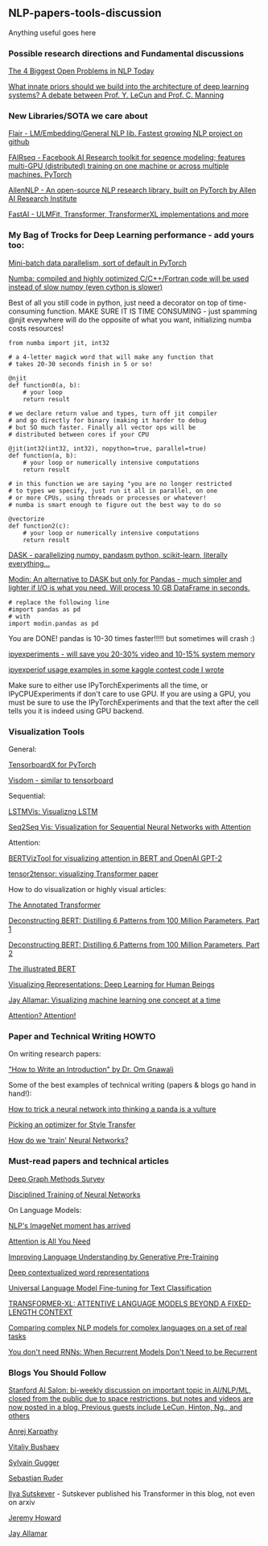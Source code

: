 ## NLP-papers-tools-discussion
Anything useful goes here

### Possible research directions and Fundamental discussions

[The 4 Biggest Open Problems in NLP Today](http://ruder.io/4-biggest-open-problems-in-nlp/)

[What innate priors should we build into the architecture of deep learning systems? A debate between Prof. Y. LeCun and Prof. C. Manning](https://www.abigailsee.com/2018/02/21/deep-learning-structure-and-innate-priors.html)

### New Libraries/SOTA we care about

[Flair - LM/Embedding/General NLP lib. Fastest growing NLP project on github](https://github.com/zalandoresearch/flair)

[FAIRseq - Facebook AI Research toolkit for seqence modeling; features multi-GPU (distributed) training on one machine or across multiple machines. PyTorch](https://github.com/pytorch/fairseq)

[AllenNLP - An open-source NLP research library, built on PyTorch by Allen AI Research Institute](https://github.com/allenai/allennlp)

[FastAI - ULMFit, Transformer, TransformerXL implementations and more](https://docs.fast.ai/text.html)

### My Bag of Trocks for Deep Learning performance - add yours too:

[Mini-batch data parallelism, sort of default in PyTorch](https://towardsdatascience.com/speed-up-your-algorithms-part-1-pytorch-56d8a4ae7051)

[Numba: compiled and highly optimized C/C++/Fortran code will be used instead of slow numpy (even cython is slower)](https://towardsdatascience.com/speed-up-your-algorithms-part-2-numba-293e554c5cc1)


Best of all you still code in python, just need a decorator on top of time-consuming function. MAKE SURE IT IS TIME CONSUMING - just spamming @njit eveywhere will do the opposite of what you want, initializing numba costs resources!

```
from numba import jit, int32

# a 4-letter magick word that will make any function that
# takes 20-30 seconds finish in 5 or so!

@njit
def function0(a, b):
    # your loop 
    return result
    
# we declare return value and types, turn off jit compiler 
# and go directly for binary (making it harder to debug 
# but SO much faster. Finally all vector ops will be 
# distributed between cores if your CPU
    
@jit(int32(int32, int32), nopython=true, parallel=true)
def function(a, b):
    # your loop or numerically intensive computations
    return result

# in this function we are saying "you are no longer restricted
# to types we specify, just run it all in parallel, on one
# or more CPUs, using threads or processes or whatever!
# numba is smart enough to figure out the best way to do so

@vectorize
def function2(c):
    # your loop or numerically intensive computations
    return result
```

[DASK - parallelizing numpy, pandasm python, scikit-learn, literally everything...](https://towardsdatascience.com/speeding-up-your-algorithms-part-4-dask-7c6ed79994ef)

[Modin: An alternative to DASK but only for Pandas - much simpler and lighter if I/O is what you need. Will process 10 GB DataFrame in seconds.](https://github.com/modin-project/modin)
```
# replace the following line
#import pandas as pd
# with
import modin.pandas as pd
```

You are DONE! pandas is 10-30 times faster!!!!! but sometimes will crash :)

[ipyexperiments - will save you 20-30% video and 10-15% system memory](https://github.com/stas00/ipyexperiments)

[ipyexperiof usage examples in some kaggle contest code I wrote](https://github.com/arjunnlp/NLP-papers-tools-discussion/blob/master/preprocess-dainis.ipynb)

Make sure to either use IPyTorchExperiments all the time, or IPyCPUExperiments if don't care to use GPU. If you are using a GPU, you must be sure to use the IPyTorchExperiments and that the text after the cell tells you it is indeed using GPU backend.

### Visualization Tools

General:

[TensorboardX for PyTorch](https://github.com/arjunnlp/tensorboardX)

[Visdom - similar to tensorboard](https://github.com/arjunnlp/visdom)

Sequential:

[LSTMVis: Visualizng LSTM](https://github.com/HendrikStrobelt/LSTMVis)

[Seq2Seq Vis: Visualization for Sequential Neural Networks with Attention](https://github.com/HendrikStrobelt/Seq2Seq-Vis)

Attention:

[BERTVizTool for visualizing attention in BERT and OpenAI GPT-2](https://github.com/jessevig/bertviz)

[tensor2tensor: visualizing Transformer paper](https://github.com/tensorflow/tensor2tensor/tree/master/tensor2tensor/visualization)

How to do visualization or highly visual articles:

[The Annotated Transformer](http://nlp.seas.harvard.edu/2018/04/03/attention.html)

[Deconstructing BERT: Distilling 6 Patterns from 100 Million Parameters, Part 1](https://towardsdatascience.com/deconstructing-bert-distilling-6-patterns-from-100-million-parameters-b49113672f77)

[Deconstructing BERT: Distilling 6 Patterns from 100 Million Parameters, Part 2](https://towardsdatascience.com/deconstructing-bert-part-2-visualizing-the-inner-workings-of-attention-60a16d86b5c1)

[The illustrated BERT](https://jalammar.github.io/illustrated-bert/)

[Visualizing Representations: Deep Learning for Human Beings](http://colah.github.io/posts/2015-01-Visualizing-Representations/)

[Jay Allamar: Visualizing machine learning one concept at a time](https://jalammar.github.io/)

[Attention? Attention!](https://lilianweng.github.io/lil-log/2018/06/24/attention-attention.html)

### Paper and Technical Writing HOWTO

On writing research papers:

["How to Write an Introduction" by Dr. Om Gnawali](http://www2.cs.uh.edu/~gnawali/courses/cosc6321-s17/hw7.html)

Some of the best examples of technical writing (papers & blogs go hand in hand!):

[How to trick a neural network into thinking a panda is a vulture](https://codewords.recurse.com/issues/five/why-do-neural-networks-think-a-panda-is-a-vulture)

[Picking an optimizer for Style Transfer](https://blog.slavv.com/picking-an-optimizer-for-style-transfer-86e7b8cba84b)

[How do we 'train' Neural Networks?](https://towardsdatascience.com/how-do-we-train-neural-networks-edd985562b73)

### Must-read papers and technical articles

[Deep Graph Methods Survey](https://arxiv.org/pdf/1901.00596.pdf)

[Disciplined Training of Neural Networks](https://arxiv.org/abs/1803.09820)

On Language Models:

[NLP's ImageNet moment has arrived](http://ruder.io/nlp-imagenet/)

[Attention is All You Need](https://arxiv.org/pdf/1706.03762.pdf)

[Improving Language Understanding by Generative Pre-Training](https://s3-us-west-2.amazonaws.com/openai-assets/research-covers/language-unsupervised/language_understanding_paper.pdf)

[Deep contextualized word representations](https://arxiv.org/pdf/1802.05365.pdf)

[Universal Language Model Fine-tuning for Text Classification](https://arxiv.org/pdf/1801.06146.pdf)

[TRANSFORMER-XL: ATTENTIVE LANGUAGE MODELS
BEYOND A FIXED-LENGTH CONTEXT](https://arxiv.org/pdf/1901.02860.pdf)

[Comparing complex NLP models for complex languages on a set of real tasks](https://towardsdatascience.com/complexity-generalization-computational-cost-in-nlp-modeling-of-morphologically-rich-languages-7fa2c0b45909)

[You don't need RNNs: When Recurrent Models Don't Need to be Recurrent](https://bair.berkeley.edu/blog/2018/08/06/recurrent/)



### Blogs You Should Follow

[Stanford AI Salon: bi-weekly discussion on important topic in AI/NLP/ML, closed from the public due to space restrictions, but notes and videos are now posted in a blog. Previous guests include LeCun, Hinton, Ng., and others](http://ai.stanford.edu/blog/)

[Anrej Karpathy](https://medium.com/@karpathy)

[Vitaliy Bushaev](https://towardsdatascience.com/@bushaev)

[Sylvain Gugger](https://sgugger.github.io/)

[Sebastian Ruder](http://ruder.io/)

[Ilya Sutskever](https://blog.openai.com/tag/ilya-sutskever/) - Sutskever published his Transformer in this blog, not even on arxiv

[Jeremy Howard](https://twitter.com/jeremyphoward) 

[Jay Allamar](https://jalammar.github.io/)
